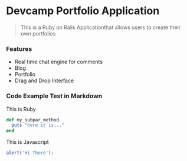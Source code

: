 # Devcamp Portfolio Application

> This is a Ruby on Rails Applicationthat allows users to create their own portfolios

### Features

- Real time chat engine for comments
- Blog
- Portfolio
- Drag and Drop Interface

### Code Example Test in Markdown

This is Ruby
```ruby
def my_subpar_method
  puts "here it is..."
end
```

This is Javascript
```javascript
alert('Hi There');
```